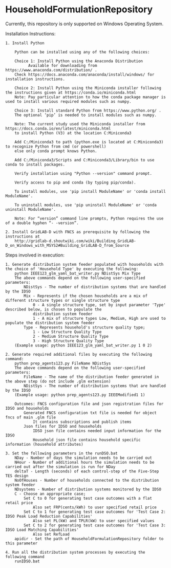 # HouseholdFormulationRepository

Currently, this repository is only supported on Windows Operating System.

Installation Instructions:

	1. Install Python

		Python can be installed using any of the following choices:

		Choice 1: Install Python using the Anaconda Distribution
			  Available for downloading from https://www.anaconda.com/distribution/ . 
		Check https://docs.anaconda.com/anaconda/install/windows/ for installation instructions.

		Choice 2: Install Python using the Miniconda installer following the instructions given at https://conda.io/miniconda.html 
		Note: Pay particular attention to how the conda package manager is used to install various required modules such as numpy.

		Choice 3: Install standard Python from https://www.python.org/ . 
		The optional ‘pip’ is needed to install modules such as numpy.

		Note: The current study used the Miniconda installer from https://docs.conda.io/en/latest/miniconda.html 
		to install Python (V3) at the location C:Miniconda3

		Add C:/Miniconda3 to path (python.exe is located at C:Miniconda3) to recognize Python from cmd (or powershell) 
		else only conda prompt knows Python.

		Add C:/Miniconda3/Scripts and C:Miniconda3/Library/bin to use conda to install packages.

		Verify installation using "Python --version" command prompt.

		Verify access to pip and conda (by typing pip/conda).

		To install modules, use 'pip install ModuleName' or 'conda install ModuleName'.

		To uninstall modules, use 'pip uninstall ModuleName' or 'conda uninstall ModuleName'.

		Note: For “version” command line prompts, Python requires the use of a double hyphen “- -version”.

	2. Install GridLAB-D with FNCS as prerequisite by following the instructions at
		http://gridlab-d.shoutwiki.com/wiki/Building_GridLAB-D_on_Windows_with_MSYS2#Building_GridLAB-D_from_Source


Steps involved in execution:

	1. Generate distribution system feeder populated with households with the choice of 'Household Type' by executing the following:
		python IEEE123_glm_yaml_bat_writer.py NDistSys Mix Type
		The above commands depend on the following user-specified parameters: 
			NDistSys - The number of distribution systems that are handled by the IDSO
			Mix - Represents if the chosen households are a mix of different structure types or single structure type
				0 - A single structure type, set by input parameter 'Type' described below, is chosen to populate the 
				distribution system feeder
				1 - A mix of structure types Low, Medium, High are used to populate the distribution system feeder
			Type - Represents household's structure quality type; 
				1 - Low Structure Quality Type
				2 - Medium Structure Quality Type
				3 - High Structure Quality Type
		(Example usage: python IEEE123_glm_yaml_bat_writer.py 1 0 2)
    
	2. Generate required additional files by executing the following command:
		python prep_agents123.py FileName NDistSys 
		The above commands depend on the following user-specified parameters: 
			FileName - The name of the distribution feeder generated in the above step (do not include .glm extension)
			NDistSys - The number of distribution systems that are handled by the IDSO
		(Example usage: python prep_agents123.py IEEEModified1 1)  
    		
		Outcomes: FNCS configuration file and json registration files for IDSO and households
			Generated FNCS configuration txt file is needed for object fncs of main .glm file
				It contains subscriptions and publish items
			Json files for IDSO and households
				IDSO json file contains needed input information for the IDSO 
				Household json file contains household specific information (household attributes)
	
	3. Set the following parameters in the runDSO.bat
		NDay - Number of days the simulation needs to be carried out
		NHour - Number of additional hours the simulation needs to be carried out after the simulation is run for NDay
		deltaT - Length (seconds) of each control-step of the Five-Step TES design
		NoOfHouses - Number of households connected to the distribution system feeder
		NDsystems - Number of distribution systems monitored by the IDSO
		C - Choose an appropriate case; 
			Set C to 0 for generating test case outcomes with a flat retail price
				Also set FRP(cents/kWh) to user specified retail price 
			Set C to 1 for generating test case outcomes for 'Test Case 2: IDSO Peak Load Reduction Capabilities'
				Also set PL(kW) and TPLR(kW) to user specified values
			Set C to 2 for generating test case outcomes for 'Test Case 3: IDSO Load Matching Capabilities'
				Also set RefLoad
		apidir - Set the path of HouseholdFormulationRepository folder to this parameter
	
	4. Run all the distribution system processes by executing the following command
		runIDSO.bat
